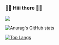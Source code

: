 ### 👋👋 Hiii there 👋👋

<img src="[https://capsule-render.vercel.app/api?type=waveing&color=timeAuto&height=300&section=header&text=capsule%20render&fontSize=90](https://capsule-render.vercel.app/api?type=waving&color=timeGradient&text-Welcome%20to%20Jiho's%20GitHub%20&ani
mation=twinkling&fontSize=35&fontAlignY=40&fontAlign=70&height=250)" />

![Anurag's GitHub stats](https://github-readme-stats.vercel.app/api?username=Knjnk&show_icons=true&theme=tokyonight)

[![Top Langs](https://github-readme-stats.vercel.app/api/top-langs/?username=Knjnk&layout=compact)](https://github.com/Knjnk/github-readme-stats)

<!--
**Knjnk/Knjnk** is a ✨ _special_ ✨ repository because its `README.md` (this file) appears on your GitHub profile.

Here are some ideas to get you started:

- 🔭 I’m currently working on ...
- 🌱 I’m currently learning ...
- 👯 I’m looking to collaborate on ...
- 🤔 I’m looking for help with ...
- 💬 Ask me about ...
- 📫 How to reach me: ...
- 😄 Pronouns: ...
- ⚡ Fun fact: ...
-->
